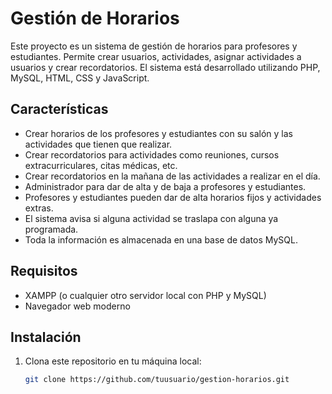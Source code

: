 # Gestión de Horarios

Este proyecto es un sistema de gestión de horarios para profesores y estudiantes. Permite crear usuarios, actividades, asignar actividades a usuarios y crear recordatorios. El sistema está desarrollado utilizando PHP, MySQL, HTML, CSS y JavaScript.

## Características

- Crear horarios de los profesores y estudiantes con su salón y las actividades que tienen que realizar.
- Crear recordatorios para actividades como reuniones, cursos extracurriculares, citas médicas, etc.
- Crear recordatorios en la mañana de las actividades a realizar en el día.
- Administrador para dar de alta y de baja a profesores y estudiantes.
- Profesores y estudiantes pueden dar de alta horarios fijos y actividades extras.
- El sistema avisa si alguna actividad se traslapa con alguna ya programada.
- Toda la información es almacenada en una base de datos MySQL.

## Requisitos

- XAMPP (o cualquier otro servidor local con PHP y MySQL)
- Navegador web moderno

## Instalación

1. Clona este repositorio en tu máquina local:

   ```sh
   git clone https://github.com/tuusuario/gestion-horarios.git

